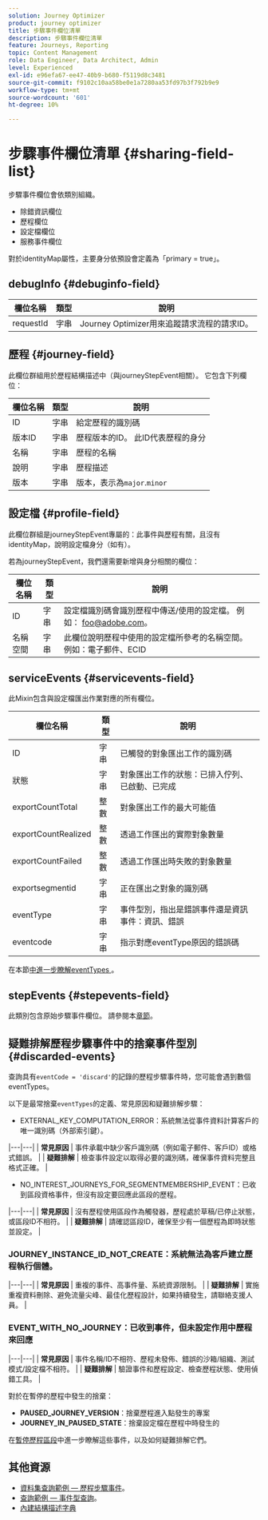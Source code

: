```yaml
---
solution: Journey Optimizer
product: journey optimizer
title: 步驟事件欄位清單
description: 步驟事件欄位清單
feature: Journeys, Reporting
topic: Content Management
role: Data Engineer, Data Architect, Admin
level: Experienced
exl-id: e96efa67-ee47-40b9-b680-f5119d8c3481
source-git-commit: f9102c10aa58be0e1a7280aa53fd97b3f792b9e9
workflow-type: tm+mt
source-wordcount: '601'
ht-degree: 10%

---
```


# 步驟事件欄位清單 {#sharing-field-list}

步驟事件欄位會依類別組織。

* 除錯資訊欄位
* 歷程欄位
* 設定檔欄位
* 服務事件欄位

對於identityMap屬性，主要身分依預設會定義為「primary = true」。

## debugInfo {#debuginfo-field}

| 欄位名稱 | 類型 | 說明 |
|---|---|------------|
| requestId | 字串 | Journey Optimizer用來追蹤請求流程的請求ID。 |

## 歷程 {#journey-field}

此欄位群組用於歷程結構描述中（與journeyStepEvent相關）。 它包含下列欄位：

| 欄位名稱 | 類型 | 說明 |
|---|---|------------|
| ID | 字串 | 給定歷程的識別碼 |
| 版本ID | 字串 | 歷程版本的ID。 此ID代表歷程的身分 |
| 名稱 | 字串 | 歷程的名稱 |
| 說明 | 字串 | 歷程描述 |
| 版本 | 字串 | 版本，表示為`major`.`minor` |

## 設定檔 {#profile-field}

此欄位群組是journeyStepEvent專屬的：此事件與歷程有關，且沒有identityMap，說明設定檔身分（如有）。

若為journeyStepEvent，我們還需要新增與身分相關的欄位：

| 欄位名稱 | 類型 | 說明 |
|---|---|------------|
| ID | 字串 | 設定檔識別碼會識別歷程中傳送/使用的設定檔。 例如： foo@adobe.com。 |
| 名稱空間 | 字串 | 此欄位說明歷程中使用的設定檔所參考的名稱空間。 例如：電子郵件、ECID |

## serviceEvents {#servicevents-field}

此Mixin包含與設定檔匯出作業對應的所有欄位。

| 欄位名稱 | 類型 | 說明 |
|---|---|------------|
| ID | 字串 | 已觸發的對象匯出工作的識別碼 |
| 狀態 | 字串 | 對象匯出工作的狀態：已排入佇列、已啟動、已完成 |
| exportCountTotal | 整數 | 對象匯出工作的最大可能值 |
| exportCountRealized | 整數 | 透過工作匯出的實際對象數量 |
| exportCountFailed | 整數 | 透過工作匯出時失敗的對象數量 |
| exportsegmentid | 字串 | 正在匯出之對象的識別碼 |
| eventType | 字串 | 事件型別，指出是錯誤事件還是資訊事件：資訊、錯誤 |
| eventcode | 字串 | 指示對應eventType原因的錯誤碼 |

在本節[中進一步瞭解eventTypes &#x200B;](#discarded-events)。

## stepEvents {#stepevents-field}

此類別包含原始步驟事件欄位。 請參閱本[章節](../reports/sharing-legacy-fields.md)。


## 疑難排解歷程步驟事件中的捨棄事件型別  {#discarded-events}

查詢具有`eventCode = 'discard'`的記錄的歷程步驟事件時，您可能會遇到數個eventTypes。

以下是最常捨棄`eventTypes`的定義、常見原因和疑難排解步驟：

* EXTERNAL_KEY_COMPUTATION_ERROR：系統無法從事件資料計算客戶的唯一識別碼（外部索引鍵）。

|---|---|
| **常見原因** | 事件承載中缺少客戶識別碼（例如電子郵件、客戶ID）或格式錯誤。 |
| **疑難排解** | 檢查事件設定以取得必要的識別碼，確保事件資料完整且格式正確。 |

* NO_INTEREST_JOURNEYS_FOR_SEGMENTMEMBERSHIP_EVENT：已收到區段資格事件，但沒有設定要回應此區段的歷程。


|---|---|
| **常見原因** | 沒有歷程使用區段作為觸發器，歷程處於草稿/已停止狀態，或區段ID不相符。 |
| **疑難排解** | 請確認區段ID，確保至少有一個歷程為即時狀態並設定。 |

### JOURNEY_INSTANCE_ID_NOT_CREATE：系統無法為客戶建立歷程執行個體。

|---|---|
| **常見原因** | 重複的事件、高事件量、系統資源限制。 |
| **疑難排解** | 實施重複資料刪除、避免流量尖峰、最佳化歷程設計，如果持續發生，請聯絡支援人員。 |

### EVENT_WITH_NO_JOURNEY：已收到事件，但未設定作用中歷程來回應

|---|---|
| **常見原因** | 事件名稱/ID不相符、歷程未發佈、錯誤的沙箱/組織、測試模式/設定檔不相符。 |
| **疑難排解** | 驗證事件和歷程設定、檢查歷程狀態、使用偵錯工具。 |

對於在暫停的歷程中發生的捨棄：

* **PAUSED_JOURNEY_VERSION**：捨棄歷程進入點發生的專案
* **JOURNEY_IN_PAUSED_STATE**：捨棄設定檔在歷程中時發生的

在[暫停歷程區段](../building-journeys/journey-pause.md#troubleshoot-profile-discards-in-paused-journeys)中進一步瞭解這些事件，以及如何疑難排解它們。

## 其他資源

* [資料集查詢範例 — 歷程步驟事件](../data/datasets-query-examples.md#journey-step-event)。
* [查詢範例 — 事件型查詢](query-examples.md#event-based-queries)。
* [內建結構描述字典](https://experienceleague.adobe.com/tools/ajo-schemas/schema-dictionary.html?lang=zh-Hant)

